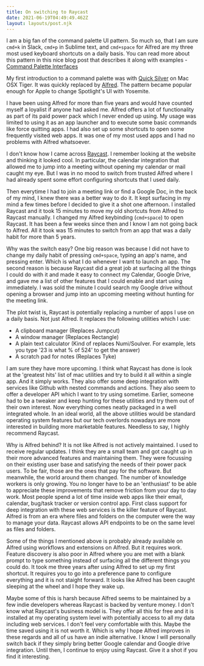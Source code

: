 ```yaml
---
title: On switching to Raycast
date: 2021-06-19T04:49:49.462Z
layout: layouts/post.njk
---
```

I am a big fan of the command palette UI pattern. So much so, that I am sure `cmd+k` in Slack, `cmd+p` in Sublime text, and `cmd+space` for Alfred are my three most used keyboard shortcuts on a daily basis. You can read more about this pattern in this nice blog post that describes it along with examples - [Command Palette Interfaces ](https://philipcdavis.com/writing/command-palette-interfaces)

My first introduction to a command palette was with [Quick Silver](https://qsapp.com) on Mac OSX Tiger. It was quickly replaced by [Alfred](https://www.alfredapp.com). The pattern became popular enough for Apple to change Spotlight's UI with Yosemite.

I have been using Alfred for more than five years and would have counted myself a loyalist if anyone had asked me. Alfred offers a lot of functionality as part of its paid power pack which I never ended up using. My usage was limited to using it as an app launcher and to execute some basic commands like force quitting apps. I had also set up some shortcuts to open some frequently visited web apps. It was one of my most used apps and I had no problems with Alfred whatsoever.

I don't know how I came across [Raycast](https://raycast.com). I remember looking at the website and thinking it looked cool. In particular, the calendar integration that allowed me to jump into a meeting without opening my calendar or mail caught my eye. But I was in no mood to switch from trusted Alfred where I had already spent some effort configuring shortcuts that I used daily.

Then everytime I had to join a meeting link or find a Google Doc, in the back of my mind, I knew there was a better way to do it. It kept surfacing in my mind a few times before I decided to give it a shot one afternoon. I installed Raycast and it took 15 minutes to move my old shortcuts from Alfred to Raycast manually. I changed my Alfred keybinding (`cmd+space`) to open Raycast. It has been a few weeks since then and I know I am not going back to Alfred. All it took was 15 minutes to switch from an app that was a daily habit for more than 5 years. 

Why was the switch easy? 
One big reason was because I did not have to change my daily habit of pressing `cmd+space`, typing an app's name, and pressing enter. Which is what I do whenever I want to launch an app. The second reason is because Raycast did a great job at surfacing all the things I could do with it and made it easy to connect my Calendar, Google Drive, and gave me a list of other features that I could enable and start using immediately. I was sold the minute I could search my Google drive without opening a browser and jump into an upcoming meeting without hunting for the meeting link.

The plot twist is, Raycast is potentially replacing a number of apps I use on a daily basis. Not just Alfred. It replaces the following utilities which I use:

- A clipboard manager (Replaces Jumpcut)
- A window manager (Replaces Rectangle)
- A plain text calculator (Kind of replaces Numi/Soulver. For example, lets you type '23 is what % of 524' to get the answer)
- A scratch pad for notes (Replaces Tyke)

I am sure they have more upcoming. I think what Raycast has done is look at the 'greatest hits' list of mac utilities and try to build it all within a single app. And it simply works. They also offer some deep integration with services like Github with nested commands and actions. They also seem to offer a developer API which I want to try using sometime. Earlier, someone had to be a tweaker and keep hunting for these utilities and try them out of their own interest. Now everything comes neatly packaged in a well integrated whole. In an ideal world, all the above utilities would be standard operating system features but our tech overlords nowadays are more interested in building more marketable features. Needless to say, I highly recommend Raycast.

Why is Alfred behind?
It is not like Alfred is not actively maintained. I used to receive regular updates. I think they are a small team and got caught up in their more advanced features and maintaining them. They were focussing on their existing user base and satisfying the needs of their power pack users. To be fair, those are the ones that pay for the software. But meanwhile, the world around them changed. The number of knowledge workers is only growing. You no longer have to be an 'enthusiast' to be able to appreciate these improvements that remove friction from your day to day work. Most people spend a lot of time inside web apps like their email, calendar, bug/task tracker or version control app. First class support for deep integration with these web services is the killer feature of Raycast. Alfred is from an era where files and folders on the computer were the way to manage your data. Raycast allows API endpoints to be on the same level as files and folders.

Some of the things I mentioned above is probably already available on Alfred using workflows and extensions on Alfred. But it requires work. Feature discovery is also poor in Alfred where you are met with a blank prompt to type something instead of surfacing all the different things you could do. It took me three years after using Alfred to set up my first shortcut. It requires you to go into a preference pane to configure everything and it is not staight forward. It looks like Alfred has been caught sleeping at the wheel and I hope they wake up.

Maybe some of this is harsh because Alfred seems to be maintained by a few indie developers whereas Raycast is backed by venture money. I don't know what Raycast's business model is. They offer all this for free and it is installed at my operating system level with potentially access to all my data including web services. I don't feel very comfortable with this. Maybe the time saved using it is not worth it. Which is why I hope Alfred improves in these regards and all of us have an indie alternative. I know I will personally switch back if they simply bring better Google calendar and Google drive integration. Until then, I continue to enjoy using Raycast. Give it a shot if you find it interesting.